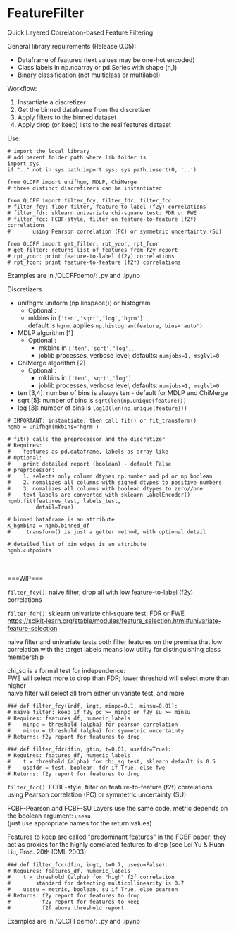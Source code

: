 # FeatureFilter
Quick Layered Correlation-based Feature Filtering

General library requirements (Release 0.05):
* Dataframe of features (text values may be one-hot encoded)
* Class labels in np.ndarray or pd.Series with shape (n,1)
* Binary classification (not multiclass or multilabel)

Workflow:
1. Instantiate a discretizer
2. Get the binned dataframe from the discretizer
3. Apply filters to the binned dataset
4. Apply drop (or keep) lists to the real features dataset

Use: 
```
# import the local library
# add parent folder path where lib folder is
import sys
if ".." not in sys.path:import sys; sys.path.insert(0, '..') 

from QLCFF import unifhgm, MDLP, ChiMerge
# three distinct discretizers can be instantiated

from QLCFF import filter_fcy, filter_fdr, filter_fcc
# filter_fcy: floor filter, feature-to-label (f2y) correlations  
# filter_fdr: sklearn univariate chi-square test: FDR or FWE
# filter_fcc: FCBF-style, filter on feature-to-feature (f2f) correlations
#       using Pearson correlation (PC) or symmetric uncertainty (SU)

from QLCFF import get_filter, rpt_ycor, rpt_fcor
# get_filter: returns list of features from f2y report
# rpt_ycor: print feature-to-label (f2y) correlations 
# rpt_fcor: print feature-to-feature (f2f) correlations
```
Examples are in /QLCFFdemo/: .py and .ipynb

Discretizers
* unifhgm: uniform (np.linspace()) or histogram<br>
  - Optional : 
  - mkbins in `['ten','sqrt','log','hgrm']`<br>
  default is `hgrm`: applies `np.histogram(feature, bins='auto')`
* MDLP algorithm  [1]<br>
  - Optional : 
    - mkbins in `['ten','sqrt','log']`, 
    - joblib processes, verbose level; defaults: `numjobs=1, msglvl=0` 
* ChiMerge algorithm  [2]<br>
  - Optional : 
    - mkbins in `['ten','sqrt','log']`, 
    - joblib processes, verbose level; defaults: `numjobs=1, msglvl=0` 
* ten [3,4]:  number of bins is always ten - default for MDLP and ChiMerge
* sqrt [5]: number of bins is `sqrt(len(np.unique(feature)))`
* log [3]:  number of bins is `log10(len(np.unique(feature)))`
```
# IMPORTANT: instantiate, then call fit() or fit_transform()
hgmb = unifhgm(mkbins='hgrm')

# fit() calls the preprocessor and the discretizer
# Requires:
#    features as pd.dataframe, labels as array-like
# Optional:
#    print detailed report (boolean) - default False
# preprocessor:
#    1. selects only column dtypes np.number and pd or np boolean
#    2. nomalizes all columns with signed dtypes to positive numbers
#    3. nomalizes all columns with boolean dtypes to zero//one
#    text labels are converted with sklearn LabelEncoder()
hgmb.fit(features_test, labels_test,
         detail=True)
         
# binned bataframe is an attribute
X_hgmbinz = hgmb.binned_df
#     transform() is just a getter method, with optional detail

# detailed list of bin edges is an attribute
hgmb.cutpoints
```

<br><br>===WIP===<br>



`filter_fcy()`: naive filter, drop all with low feature-to-label (f2y) correlations

`filter_fdr()`: sklearn univariate chi-square test: FDR or FWE<br>
https://scikit-learn.org/stable/modules/feature_selection.html#univariate-feature-selection

naive filter and univariate tests both filter features on the premise that
low correlation with the target labels means low utility for distinguishing class membership

chi_sq is a formal test for independence:<br>FWE will select more to drop than FDR; lower threshold will select more than higher<br>naive filter will select all from either univariate test, and more

```
### def filter_fcy(indf, ingt, minpc=0.1, minsu=0.01):
# naive filter: keep if f2y_pc >= minpc or f2y_su >= minsu
# Requires: features_df, numeric_labels
#    minpc = threshold (alpha) for pearson correlation
#    minsu = threshold (alpha) for symmetric uncertainty   
# Returns: f2y report for features to drop
```
```
### def filter_fdr(dfin, gtin, t=0.01, usefdr=True):
# Requires: features_df, numeric_labels
#    t = threshold (alpha) for chi_sq test, sklearn default is 0.5
#    usefdr = test, boolean, fdr if True, else fwe  
# Returns: f2y report for features to drop
```
`filter_fcc()`: FCBF-style, filter on feature-to-feature (f2f) correlations<br>
using Pearson correlation (PC) or symmetric uncertainty (SU)

FCBF-Pearson and FCBF-SU Layers use the same code, metric depends on the boolean argument: `usesu`<br>
(just use appropriate names for the return values)

Features to keep are called "predominant features" in the FCBF paper; they act as proxies for the highly correlated features to drop (see Lei Yu & Huan Liu, Proc. 20th ICML 2003)
```
### def filter_fcc(dfin, ingt, t=0.7, usesu=False):
# Requires: features_df, numeric_labels
#    t = threshold (alpha) for "high" f2f correlation
#        standard for detecting multicollinearity is 0.7
#    usesu = metric, boolean, su if True, else pearson 
# Returns: f2y report for features to drop
#          f2y report for features to keep
#          f2f above threshold report 
```


Examples are in /QLCFFdemo/: .py and .ipynb
